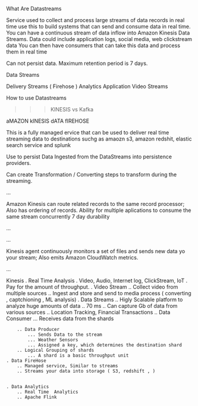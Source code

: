 What Are Datastreams

Service used to collect and process large streams of data records in real time
use this to build systems that can send and consume data in real time.
You can have a continuous stream of data inflow into Amazon Kinesis Data Streams. Data could include application logs, social media, web clickstream data
You can then have consumers that can take this data and process them in real time

Can not persist data. Maximum retention period is 7 days.

Data Streams

Delivery Streams ( Firehose )
Analytics Application
Video Streams

How to use Datastreams

> > > KINESIS vs Kafka

aMAZON kINESIS dATA fIREHOSE

This is a fully managed ervice that can be used to deliver real time streaming data to destinations suchg as amaozn s3, amazon redshit, elastic search service and splunk

Use to persist Data Ingested from the DataStreams into persistence providers.

Can create Transformation / Converting steps to transform during the streaming.

...

Amazon Kinesis can route related records to the same record processor;
Also has ordering of records.
Ability for multiple aplications to consume the same stream concurrently
7 day durability

...

...

Kinesis agent continuously monitors a set of files and sends new data yo your stream; Also emits Amazon CloudWatch metrics.

...

Kinesis
. Real Time Analysis
. Video, Audio, Internet log, ClickStream, IoT
. Pay for the amount of throughput.
. Video Stream
.. Collect video from multiple sources
.. Ingest and store and send to media process ( converting , captchioning , ML analysis)
. Data Streams
.. Higly Scalable platform to analyze huge amounts of data
.. 70 ms
.. Can capture Gb of data from various sources
.. Location Tracking, Financial Transactions
.. Data Consumer
... Receives data from the shards

```
    .. Data Producer
        ... Sends Data to the stream
        ... Weather Sensors
        ... Assigned a key, which determines the destination shard
    .. Logical Grouping of shards
        ... A shard is a basic throughput unit
. Data FireHose
    .. Managed service, Similar to streams
    .. Streams your data into storage ( S3, redshift , )
     

. Data Analytics
    .. Real Time  Analytics
    .. Apache Flink   
```

#
